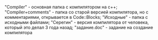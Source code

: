 "Compiler" - основная папка с компилятором на c++;
"Compiler+comments" - папка со старой версией компилятора, но с комментариями, открывается в Code::Blocks;
"Исходные" - папка с исходными файлами;
"Серегин" - версия компилятора от человека, который это делал 3 года назад;
"задание.doc" - задание на создание компилятора
